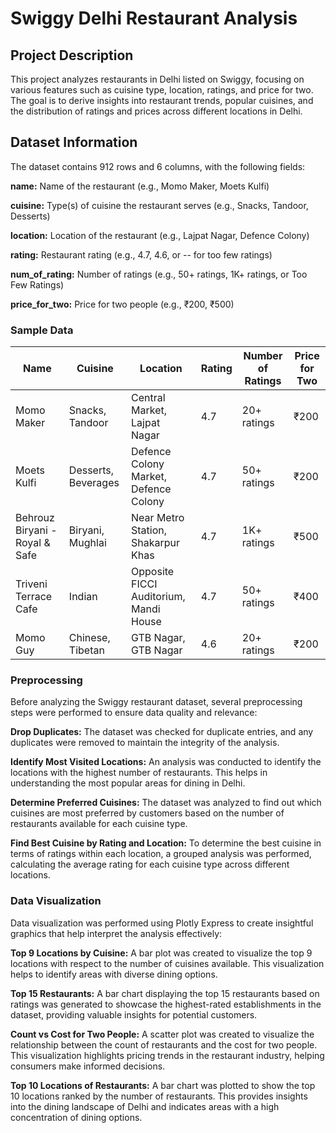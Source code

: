 # **Swiggy Delhi Restaurant Analysis**

## **Project Description**

This project analyzes restaurants in Delhi listed on Swiggy, focusing on various features such as cuisine type, location, ratings, and price for two. The goal is to derive insights into restaurant trends, popular cuisines, and the distribution of ratings and prices across different locations in Delhi.  

## **Dataset Information**

The dataset contains 912 rows and 6 columns, with the following fields:

**name:** Name of the restaurant (e.g., Momo Maker, Moets Kulfi)  

**cuisine:** Type(s) of cuisine the restaurant serves (e.g., Snacks, Tandoor, Desserts)  

**location:** Location of the restaurant (e.g., Lajpat Nagar, Defence Colony)  

**rating:** Restaurant rating (e.g., 4.7, 4.6, or -- for too few ratings)  

**num_of_rating:** Number of ratings (e.g., 50+ ratings, 1K+ ratings, or Too Few Ratings)  

**price_for_two:** Price for two people (e.g., ₹200, ₹500) 


### Sample Data
| Name                                  | Cuisine               | Location                              | Rating | Number of Ratings | Price for Two |
|---------------------------------------|-----------------------|---------------------------------------|--------|------------------|---------------|
| Momo Maker                            | Snacks, Tandoor       | Central Market, Lajpat Nagar          | 4.7    | 20+ ratings      | ₹200          |
| Moets Kulfi                           | Desserts, Beverages   | Defence Colony Market, Defence Colony | 4.7    | 50+ ratings      | ₹200          |
| Behrouz Biryani - Royal & Safe       | Biryani, Mughlai      | Near Metro Station, Shakarpur Khas   | 4.7    | 1K+ ratings      | ₹500          |
| Triveni Terrace Cafe                 | Indian                | Opposite FICCI Auditorium, Mandi House| 4.7    | 50+ ratings      | ₹400          |
| Momo Guy                              | Chinese, Tibetan      | GTB Nagar, GTB Nagar                  | 4.6    | 20+ ratings      | ₹200          |


  
  ### **Preprocessing**

  Before analyzing the Swiggy restaurant dataset, several preprocessing steps were performed to ensure data quality and relevance:  

**Drop Duplicates:** The dataset was checked for duplicate entries, and any duplicates were removed to maintain the integrity of the analysis.  

**Identify Most Visited Locations:** An analysis was conducted to identify the locations with the highest number of restaurants. This helps in understanding the most popular areas for dining in Delhi.  

**Determine Preferred Cuisines:** The dataset was analyzed to find out which cuisines are most preferred by customers based on the number of restaurants available for each cuisine type.  

**Find Best Cuisine by Rating and Location:** To determine the best cuisine in terms of ratings within each location, a grouped analysis was performed, calculating the average rating for each cuisine type across different locations.  


### Data Visualization

Data visualization was performed using Plotly Express to create insightful graphics that help interpret the analysis effectively:

**Top 9 Locations by Cuisine:** A bar plot was created to visualize the top 9 locations with respect to the number of cuisines available. This visualization helps to identify areas with diverse dining options.  

**Top 15 Restaurants:** A bar chart displaying the top 15 restaurants based on ratings was generated to showcase the highest-rated establishments in the dataset, providing valuable insights for potential customers.  

**Count vs Cost for Two People:** A scatter plot was created to visualize the relationship between the count of restaurants and the cost for two people. This visualization highlights pricing trends in the restaurant industry, helping consumers make informed decisions.  

**Top 10 Locations of Restaurants:** A bar chart was plotted to show the top 10 locations ranked by the number of restaurants. This provides insights into the dining landscape of Delhi and indicates areas with a high concentration of dining options.  